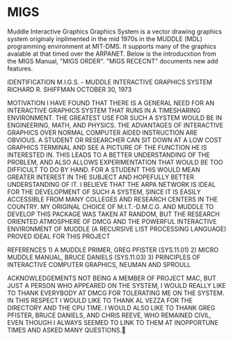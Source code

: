 # MIGS
Muddle Interactive Graphics Graphics System
 is a vector drawing graphics system originaly inplimented in the mid 1970s
 in the MUDDLE (MDL) programming environment at MIT-DMS. It supports many of the
 graphics avaiable at that timed over the ARPANET. Below is the introducxtion
 from the MIGS Manual, "MIGS ORDER". "MIGS RECECNT" documents new add features.

IDENTIFICATION
     M.I.G.S. - MUDDLE INTERACTIVE GRAPHICS SYSTEM
     RICHARD R. SHIFFMAN
     OCTOBER 30, 1973

MOTIVATION
     I HAVE FOUND THAT THERE IS A GENERAL NEED FOR AN
   INTERACTIVE GRAPHICS SYSTEM THAT RUNS IN A TIMESHARING
   ENVIRONMENT. THE GREATEST USE FOR SUCH A SYSTEM WOULD BE
   IN ENGINEERING, MATH, AND PHYSICS. THE ADVANTAGES OF 
   INTERACTIVE GRAPHICS OVER
   NORMAL COMPUTER AIDED INSTRUCTION ARE OBVIOUS. A
   STUDENT OR RESEARCHER CAN SIT DOWN AT A LOW COST GRAPHICS
   TERMINAL AND SEE A PICTURE OF THE FUNCTION HE IS
   INTERESTED IN. THIS LEADS TO A BETTER UNDERSTANDING OF
   THE PROBLEM, AND ALSO ALLOWS EXPERIMENTATION THAT WOULD
   BE TOO DIFFICULT TO DO BY HAND. FOR A STUDENT THIS WOULD
   MEAN GREATER INTEREST IN THE SUBJECT AND HOPEFULLY
   BETTER UNDERSTANDING OF IT.
     I BELIEVE THAT THE ARPA NETWORK IS IDEAL FOR THE
   DEVELOPMENT OF SUCH A SYSTEM, SINCE IT IS EASILY ACCESSIBLE
   FROM MANY COLLEGES AND RESEARCH CENTERS IN THE COUNTRY.
   MY ORIGINAL CHOICE OF M.I.T.-D.M.C.G. AND MUDDLE TO
   DEVELOP THIS PACKAGE WAS TAKEN AT RANDOM, BUT THE RESEARCH
   ORIENTED ATMOSPHERE OF DMCG AND THE POWERFUL INTERACTIVE
   ENVIRONMENT OF MUDDLE (A RECURSIVE LIST PROCESSING
   LANGUAGE) PROVED IDEAL FOR THIS PROJECT

REFERENCES
     1) A MUDDLE PRIMER, GREG PFISTER (SYS.11.01)
     2) MICRO MUDDLE MANUAL, BRUCE DANIELS (SYS.11.03)
     3) PRINCIPLES OF INTERACTIVE COMPUTER GRAPHICS, NEUMAN AND SPROULL

ACKNOWLEDGEMENTS
     NOT BEING A MEMBER OF PROJECT MAC, BUT JUST A PERSON WHO
   APPEARED ON THE SYSTEM, I WOULD REALLY LIKE TO
   THANK EVERYBODY AT DMCG FOR TOLERATING ME ON THE SYSTEM.
   IN THIS RESPECT I WOULD LIKE TO THANK AL VEZZA FOR THE
   DIRECTORY AND THE CPU TIME. I WOULD ALSO LIKE TO THANK
   GREG PFISTER, BRUCE DANIELS, AND CHRIS REEVE, WHO
   REMAINED CIVIL, EVEN THOUGH I ALWAYS SEEMED TO LINK TO
   THEM AT INOPPORTUNE TIMES AND ASKED MANY QUESTIONS.
